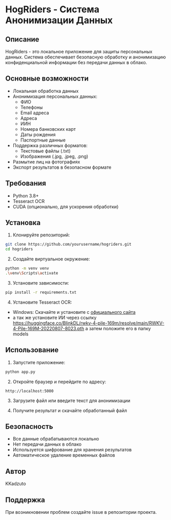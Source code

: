 # HogRiders - Система Анонимизации Данных

## Описание
HogRiders - это локальное приложение для защиты персональных данных. Система обеспечивает безопасную обработку и анонимизацию конфиденциальной информации без передачи данных в облако.

## Основные возможности
- Локальная обработка данных
- Анонимизация персональных данных:
  - ФИО
  - Телефоны
  - Email адреса
  - Адреса
  - ИИН
  - Номера банковских карт
  - Даты рождения
  - Паспортные данные
- Поддержка различных форматов:
  - Текстовые файлы (.txt)
  - Изображения (.jpg, .jpeg, .png)
- Размытие лиц на фотографиях
- Экспорт результатов в безопасном формате

## Требования
- Python 3.8+
- Tesseract OCR
- CUDA (опционально, для ускорения обработки)

## Установка

1. Клонируйте репозиторий:
```bash
git clone https://github.com/yourusername/hogriders.git
cd hogriders
```

2. Создайте виртуальное окружение:
```bash
python -m venv venv
.\venv\Scripts\activate 
```

3. Установите зависимости:
```bash
pip install -r requirements.txt
```

4. Установите Tesseract OCR:
- Windows: Скачайте и установите с [официального сайта](https://github.com/UB-Mannheim/tesseract/wiki)
- а так же установите ИИ через ссылку https://huggingface.co/BlinkDL/rwkv-4-pile-169m/resolve/main/RWKV-4-Pile-169M-20220807-8023.pth а затем положите его в папку models
## Использование

1. Запустите приложение:
```bash
python app.py
```

2. Откройте браузер и перейдите по адресу:
```
http://localhost:5000
```

3. Загрузите файл или введите текст для анонимизации

4. Получите результат и скачайте обработанный файл

## Безопасность
- Все данные обрабатываются локально
- Нет передачи данных в облако
- Используется шифрование для хранения результатов
- Автоматическое удаление временных файлов

## Автор
KKadzuto

## Поддержка
При возникновении проблем создайте issue в репозитории проекта. 